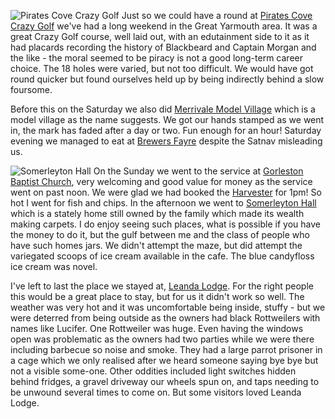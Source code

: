 ![Pirates Cove Crazy Golf](P1380747.JPG)
Just so we could have a round at [Pirates Cove Crazy Golf](http://www.pirates-cove.co.uk/)
we've had a long weekend in the Great Yarmouth area. It was a great Crazy Golf
course, well laid out, with an edutainment side to it as it had placards recording
the history of Blackbeard and Captain Morgan and the like - the moral seemed to
be piracy is not a good long-term career choice. The 18 holes were varied, but not
too difficult. We would have got round quicker but found ourselves held up by being
indirectly behind a slow foursome.

Before this on the Saturday we also did [Merrivale Model Village](http://www.merrivalemodelvillage.co.uk/)
which is a model village as the name suggests. We got our hands stamped as we went in, the mark has
faded after a day or two. Fun enough for an hour! Saturday evening we managed to
eat at [Brewers Fayre](https://www.brewersfayre.co.uk/pub-restaurant/Norfolk/Great-Yarmouth-Norfolk.html)
despite the Satnav misleading us.

![Somerleyton Hall](P1380762.JPG)
On the Sunday we went to the service at [Gorleston Baptist Church](https://www.gorlestonbaptist.org.uk/),
very welcoming and good value for money as the service went on past noon.
We were glad we had booked the [Harvester](https://www.harvester.co.uk/restaurants/eastofengland/thepotterskilnlowestoft) for 1pm! So hot I went for fish and
chips. In the afternoon we went to [Somerleyton Hall](https://www.somerleyton.co.uk/)
which is a stately home still owned by the family which made its wealth
making carpets. I do enjoy seeing such places, what is possible if you have
the money to do it, but the gulf between me and the class of people who have
such homes jars. We didn't attempt the maze, but did attempt the variegated
scoops of ice cream available in the cafe. The blue candyfloss ice cream was
novel.

I've left to last the place we stayed at, [Leanda Lodge](https://www.cottages.com/cottages/leanda-lodge-ukc415). For the right people this would be a great place to stay, but for us
it didn't work so well. The weather was very hot and it was uncomfortable being
inside, stuffy - but we were deterred from being outside as the owners had
black Rottweilers with names like Lucifer. One Rottweiler was huge. Even having
the windows open was problematic as the owners had two parties while we were
there including barbecue so noise and smoke. They had a large parrot prisoner
in a cage which we only realised after we heard someone saying bye bye but
not a visible some-one. Other oddities included light switches hidden behind
fridges, a gravel driveway our wheels spun on, and taps needing to be unwound several times to come on. But some
visitors loved Leanda Lodge.
